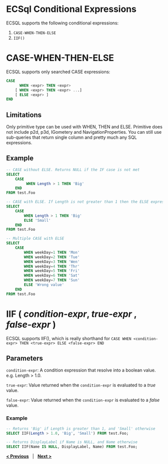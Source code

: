 # ECSql Conditional Expressions

ECSQL supports the following conditional expressions:

1. `CASE-WHEN-THEN-ELSE`
2. `IIF()`

# CASE-WHEN-THEN-ELSE

ECSQL supports only searched CASE expressions:

```sql
CASE
      WHEN <expr> THEN <expr>
    [ WHEN <expr> THEN <expr> ...]
    [ ELSE <expr> ]
END
```

## Limitations

Only primitive type can be used with WHEN, THEN and ELSE. Primitive does not include p2d, p3d, IGometery and NavigationProperties. You can still use sub-queries that return single column and pretty much any SQL expressions.

## Example

```sql
-- CASE without ELSE. Returns NULL if the IF case is not met
SELECT
    CASE
         WHEN Length > 1 THEN 'Big'
    END
FROM test.Foo

-- CASE with ELSE. If Length is not greater than 1 then the ELSE expression is returned.
SELECT
    CASE
        WHEN Length > 1 THEN 'Big'
        ELSE 'Small'
    END
FROM test.Foo

-- Multiple CASE with ELSE
SELECT
    CASE
        WHEN weekDay=1 THEN 'Mon'
        WHEN weekDay=2 THEN 'Tue'
        WHEN weekDay=3 THEN 'Wen'
        WHEN weekDay=4 THEN 'Thr'
        WHEN weekDay=5 THEN 'Fri'
        WHEN weekDay=6 THEN 'Sat'
        WHEN weekDay=7 THEN 'Sun'
        ELSE 'Wrong value'
    END
FROM test.Foo
```

# IIF ( *condition-expr*, *true-expr* , *false-expr* )

ECSQL supports IIF(), which is really shorthand for `CASE WHEN <condition-expr> THEN <true-expr> ELSE <false-expr> END`

## Parameters

`condition-expr`: A condition expression that resolve into a boolean value. e.g. Length > 1.0.

`true-expr`: Value returned when the `condition-expr` is evaluated to a *true* value.

`false-expr`: Value returned when the `condition-expr` is evaluated to a *false* value.

### Example

```sql
-- Returns 'Big' if Length is greater than 1, and 'Small' otherwise
SELECT IIF(Length > 1.0, 'Big', 'Small') FROM test.Foo;

-- Returns DisplayLabel if Name is NULL, and Name otherwise
SELECT IIF(Name IS NULL, DisplayLabel, Name) FROM test.Foo;

```

[**< Previous**](./ClassFilter.md) &nbsp; | &nbsp; [**Next >**](./BuiltInFunctions.md)
